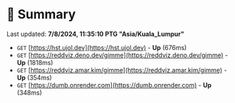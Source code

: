 # 📖 Summary
Last updated: **7/8/2024, 11:35:10 PTG "Asia/Kuala_Lumpur"**

- `GET` [https://hst.ujol.dev](https://hst.ujol.dev) - **Up** (676ms)
- `GET` [https://reddviz.deno.dev/gimme](https://reddviz.deno.dev/gimme) - **Up** (1818ms)
- `GET` [https://reddviz.amar.kim/gimme](https://reddviz.amar.kim/gimme) - **Up** (354ms)
- `GET` [https://dumb.onrender.com](https://dumb.onrender.com) - **Up** (348ms)
